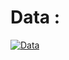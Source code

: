 # Data : 

  <a href="https://github.com/Jeevasimba/files" target="_blank">
    <img src="https://img.shields.io/badge/View%20Project-0A66C2?style=for-the-badge&logo=GitHub&logoColor=white" alt="Data" />
  </a>
